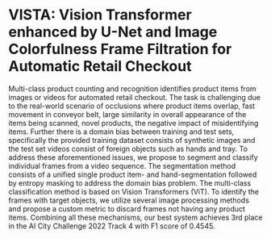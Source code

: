 # VISTA: Vision Transformer enhanced by U-Net and Image Colorfulness Frame Filtration for Automatic Retail Checkout
Multi-class product counting and recognition identifies product items from images or videos for automated retail checkout. The task is challenging due to the real-world scenario of occlusions where product items overlap, fast movement in conveyor belt, large similarity in overall appearance of the items being scanned, novel products, the negative impact of misidentifying items. Further there is a domain bias between training and test sets, specifically the provided training dataset consists of synthetic images and the test set videos consist of foreign objects such as hands and tray. To address these aforementioned issues, we propose to segment and classify individual frames from a video sequence. The segmentation method consists of a unified single product item- and hand-segmentation followed by entropy masking to address the domain bias problem. The multi-class classification method is based on Vision Transformers (ViT). To identify the frames with target objects, we utilize several image processing methods and propose a custom metric to discard frames not having any product items. Combining all these mechanisms, our best system achieves 3rd place in the AI City Challenge 2022 Track 4 with F1 score of 0.4545.
